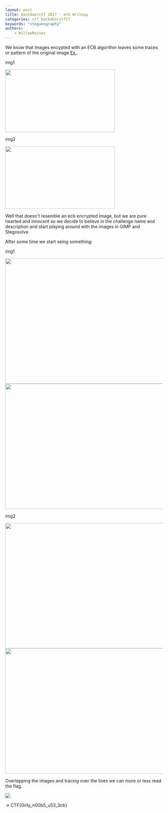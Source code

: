 ```yaml
---
layout: post
title: backdoorctf 2017 - ecb Writeup
categories: ctf_backdoorctf17
keywords: "steganography"
authors:
    - WillowNoises
---
```


We know that images encypted with an ECB algorithm leaves some traces or pattern of the original image [Ex.](https://i.stack.imgur.com/bXAUL.png).

img1

<img src="{{ site-url }}/assets/backdoorctf17/ecb-1.png" height="200" width="350">

img2

<img src="{{ site-url }}/assets/backdoorctf17/ecb-2.png" height="200" width="350">

Well that doesn't resemble an ecb encrypted image, but we are pure hearted and innocent so we decide to believe in the challenge name and description and start playing around with the images in GIMP and Stegosolve.

After some time we start seing something:

img1


<img src="{{ site-url }}/assets/backdoorctf17/ecb-3.png" height="400" width="600">


<img src="{{ site-url }}/assets/backdoorctf17/ecb-4.png" height="400" width="600">

img2


<img src="{{ site-url }}/assets/backdoorctf17/ecb-5.jpg" height="400" width="600">


<img src="{{ site-url }}/assets/backdoorctf17/ecb-6.png" height="400" width="600">

Overlapping the images and tracing over the lines we can more or less read the flag.

<img src="{{ site-url }}/assets/backdoorctf17/ecb-7.png">


-> CTF{0n1y_n00b5_u53_3cb}
